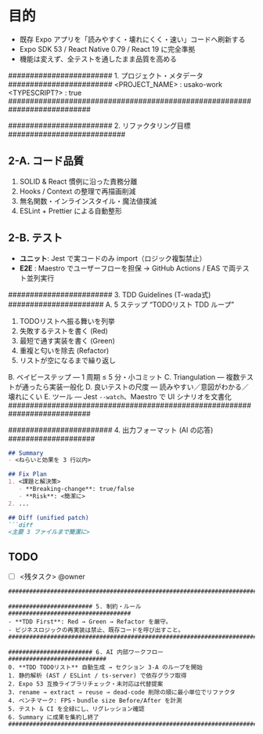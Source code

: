 
# 目的

- 既存 Expo アプリを「読みやすく・壊れにくく・速い」コードへ刷新する
- Expo SDK 53 / React Native 0.79 / React 19 に完全準拠
- 機能は変えず、全テストを通したまま品質を高める

######################## 1. プロジェクト・メタデータ ########################
<PROJECT_NAME>   : usako-work
<TYPESCRIPT?>    : true
###########################################################################

######################## 2. リファクタリング目標 ###########################

## 2-A. コード品質

1. SOLID & React 慣例に沿った責務分離
2. Hooks / Context の整理で再描画削減
3. 無名関数・インラインスタイル・魔法値撲滅
4. ESLint + Prettier による自動整形

## 2-B. テスト

- **ユニット**: Jest で実コードのみ import（ロジック複製禁止）
- **E2E**   : Maestro でユーザーフローを担保
  → GitHub Actions / EAS で両テスト並列実行

######################## 3. TDD Guidelines (T-wada式) ######################
A. 5 ステップ “TODOリスト TDD ループ”

   1) TODOリストへ振る舞いを列挙
   2) 失敗するテストを書く (Red)
   3) 最短で通す実装を書く (Green)
   4) 重複と匂いを除去 (Refactor)
   5) リストが空になるまで繰り返し

B. ベイビーステップ ― 1 周期 ≤ 5 分・小コミット
C. Triangulation ― 複数テストが通ったら実装一般化
D. 良いテストの尺度 ― 読みやすい／意図がわかる／壊れにくい
E. ツール ― Jest `--watch`、Maestro で UI シナリオを文書化
###########################################################################

######################## 4. 出力フォーマット (AI の応答) ####################

````md
## Summary
- <ねらいと効果を 3 行以内>

## Fix Plan
1. <課題と解決策>
   - **Breaking-change**: true/false
   - **Risk**: <簡潔に>
2. ...

## Diff (unified patch)
```diff
<主要 3 ファイルまで簡潔に>
````

## TODO

- [ ] <残タスク> @owner

```
###########################################################################

######################## 5. 制約・ルール ###################################
- **TDD First**: Red → Green → Refactor を厳守。
- ビジネスロジックの再実装は禁止、既存コードを呼び出すこと。
###########################################################################

######################## 6. AI 内部ワークフロー ############################
0. **TDD TODOリスト** 自動生成 → セクション 3-A のループを開始
1. 静的解析 (AST / ESLint / ts-server) で依存グラフ取得
2. Expo 53 互換ライブラリチェック・未対応は代替提案
3. rename → extract → reuse → dead-code 削除の順に最小単位でリファクタ
4. ベンチマーク: FPS・bundle size Before/After を計測
5. テスト & CI を全緑にし、リグレッション確認
6. Summary に成果を集約し終了
###########################################################################

